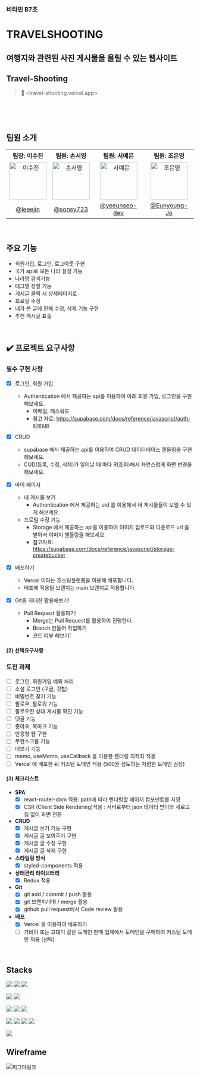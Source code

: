 ### 비타민 B7조

# TRAVELSHOOTING
## 여행지와 관련된 사진 게시물을 올릴 수 있는 웹사이트 
## Travel-Shooting
> 🔗 <travel-shooting.vercel.app>

<br>
<br>
<br>

## 팀원 소개
<table>
  <tbody>
    <tr>
      <th align="center"><b>팀장: 이수진</b></th>
      <th align="center"><b>팀원: 손서영</b></th>
      <th align="center"><b>팀원: 서예은</b></th>
      <th align="center"><b>팀원: 조은영</b></th>
    </tr>
    <tr>
      <td align="center"><img src="https://avatars.githubusercontent.com/u/59927808?v=4" width="100px;" alt="이수진"/></td>
      <td align="center"><img src="https://avatars.githubusercontent.com/u/139070143?v=4" width="100px;" alt="손서영"/></td>
      <td align="center"><img src="https://avatars.githubusercontent.com/u/167187204?v=4" width="100px;" alt="서예은"/></td>
      <td align="center"><img src="https://avatars.githubusercontent.com/u/82076033?v=4" width="100px;" alt="조은영"/></td>
     <tr/>
      <td align="center"><a href="https://github.com/leeejin">@leeejin</a></td>
      <td align="center"><a href="https://github.com/sonsy723">@sonsy723</a></td>
      <td align="center"><a href="https://github.com/yeeunseo-dev">@yeeunseo-dev</a></td>
      <td align="center"><a href="https://github.com/Eunyoung-Jo">@Eunyoung-Jo</a></td>
    </tr>
  </tbody>
</table>

<br>

## 주요 기능
* 회원가입, 로그인, 로그아웃 구현
* 국가 api로 모든 나라 설정 가능
* 나라명 검색기능
* 태그별 정렬 기능
* 게시글 클릭 시 상세페이지로
* 프로필 수정
* 내가 쓴 글에 한해 수정, 삭제 기능 구현
* 추천 게시글 표출
<br>

## ✔️ 프로젝트 요구사항
### 필수 구현 사항

- [x]  로그인, 회원 가입
    - Authentication 에서 제공하는 api를 이용하여 아래 회원 가입, 로그인을 구현해보세요.
        - 이메일, 패스워드
        - 참고 자료: https://supabase.com/docs/reference/javascript/auth-signup
- [x]  CRUD
    - supabase 에서 제공하는 api를 이용하여 CRUD 데이터베이스 핸들링을 구현해보세요.
    - CUD(등록, 수정, 삭제)가 일어날 때 마다 R(조회)해서 자연스럽게 화면 변경을 해보세요.
- [x]  마이 페이지
    - 내 게시물 보기
        - Authentication 에서 제공하는 uid 를 이용해서 내 게시물들이 보일 수 있게 해보세요.
    - 프로필 수정 기능
        - Storage 에서 제공하는 api를 이용하여 이미지 업로드와 다운로드 url 을 받아서 이미지 핸들링을 해보세요.
        - 참고자료: https://supabase.com/docs/reference/javascript/storage-createbucket
- [x]  배포하기
    - Vercel 이라는 호스팅플랫폼을 이용해 배포합니다.
    - 배포에 적용될 브랜치는 main 브랜치로 적용합니다.
    
- [x]  Git을 최대한 활용해보기!
    - Pull Request 활용하기!
        - Merge는 Pull Request를 활용하여 진행한다.
        - Branch 만들어 작업하기
        - 코드 리뷰 해보기!
       
  #### (2) 선택요구사항
  ### 도전 과제

- [ ]  로그인, 회원가입 예외 처리
- [ ]  소셜 로그인 (구글, 깃헙)
- [ ]  비밀번호 찾기 기능
- [ ]  팔로우, 팔로워 기능
- [ ]  팔로우한 상대 게시물 확인 기능
- [ ]  댓글 기능
- [ ]  좋아요, 북마크 기능
- [ ]  반응형 웹 구현
- [ ]  무한스크롤 기능
- [ ]  더보기 기능
- [ ]  memo, useMemo, useCallback 을 이용한 렌더링 최적화 적용
- [ ]  Vercel 에 배포한 뒤 커스텀 도메인 적용 (500원 정도하는 저렴한 도메인 권장)

  #### (3) 체크리스트
- **SPA**
    - [x]  react-router-dom 적용: path에 따라 렌더링할 페이지 컴포넌트를 지정
    - [x]  CSR (Client Side Rendering)적용 : 서버로부터 json 데이터 받아와 새로고침 없이 화면 전환
- **CRUD**
    - [x]  게시글 쓰기 기능 구현
    - [x]  게시글 글 보여주기 구현
    - [x]  게시글 글 수정 구현
    - [x]  게시글 글 삭제 구현
- **스타일링 방식**
    - [x]  styled-components 적용
- **상태관리 라이브러리**
    - [x]  Redux 적용
- **Git**
    - [x]  git add / commit / push 활용
    - [x]  git 브랜치/ PR / merge 활용
    - [x]  github pull request에서 Code review 활용
- **배포**
    - [x]  Vercel 을 이용하여 배포하기
    - [ ]  가비아 또는 고대디 같은 도메인 판매 업체에서 도메인을 구매하여 커스텀 도메인 적용 (선택)
<br>

## Stacks
<img src="https://img.shields.io/badge/html5-E34F26?style=for-the-badge&logo=html5&logoColor=white"> <img src="https://img.shields.io/badge/css3-1572B6?style=for-the-badge&logo=css3&logoColor=white"> <img src="https://img.shields.io/badge/javascript-F7DF1E?style=for-the-badge&logo=javascript&logoColor=black">

<img src="https://img.shields.io/badge/React-61DAFB?style=for-the-badge&logo=React&logoColor=black"/>
<img src="https://img.shields.io/badge/styled components-DB7093?style=for-the-badge&logo=styled-components&logoColor=white"/>



<img src="https://img.shields.io/badge/prettier-F7B93E?style=for-the-badge&logo=prettier&logoColor=white"> <img src="https://img.shields.io/badge/visual studio code-007ACC?style=for-the-badge&logo=visual studio code&logoColor=white">
<img src="https://img.shields.io/badge/Vercel-000000?style=for-the-badge&logo=Vercel&logoColor=white"/>

<img src="https://img.shields.io/badge/git-F05032?style=for-the-badge&logo=git&logoColor=white"> <img src="https://img.shields.io/badge/github-181717?style=for-the-badge&logo=github&logoColor=white"> <img src="https://img.shields.io/badge/slack-4A154B?style=for-the-badge&logo=slack&logoColor=white"> <img src="https://img.shields.io/badge/notion-000000?style=for-the-badge&logo=notion&logoColor=white">

<img src="https://img.shields.io/badge/figma-F24E1E?style=for-the-badge&logo=figma&logoColor=white">

<br>

## Wireframe
<img src="[](https://www.figma.com/design/m698YllOwppuOmUM7erLzg/b7?node-id=0-1&t=Tx3WcRwlOVE815ly-0)" alt="피그마링크">

